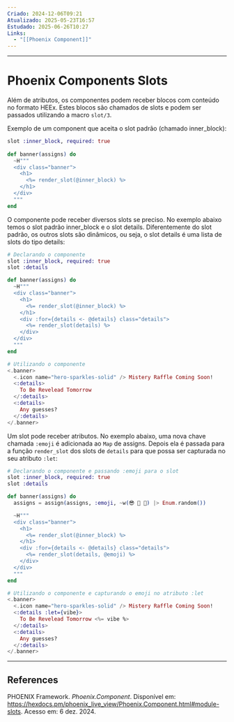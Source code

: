 ```yaml
---
Criado: 2024-12-06T09:21
Atualizado: 2025-05-23T16:57
Estudado: 2025-06-26T10:27
Links:
  - "[[Phoenix Component]]"
---
```

---
# Phoenix Components Slots

Além de atributos, os componentes podem receber blocos com conteúdo no formato HEEx. Estes blocos são chamados de slots e podem ser passados utilizando a macro `slot/3`.

Exemplo de um component que aceita o slot padrão (chamado inner_block):

```elixir
slot :inner_block, required: true
  
def banner(assigns) do
  ~H"""
  <div class="banner">
    <h1>
      <%= render_slot(@inner_block) %>
    </h1>
  </div>
  """
end

```

O componente pode receber diversos slots se preciso. No exemplo abaixo temos o slot padrão inner_block e o slot details. Diferentemente do slot padrão, os outros slots são dinâmicos, ou seja, o slot details é uma lista de slots do tipo details:

```elixir
# Declarando o componente
slot :inner_block, required: true
slot :details

def banner(assigns) do
  ~H"""
  <div class="banner">
    <h1>
	  <%= render_slot(@inner_block) %>
    </h1>
    <div :for={details <- @details} class="details">
	  <%= render_slot(details) %>
    </div>
  </div>
  """
end

# Utilizando o componente
<.banner>
  <.icon name="hero-sparkles-solid" /> Mistery Raffle Coming Soon!
  <:details>
    To Be Revelead Tomorrow
  </:details>
  <:details>
    Any guesses?
  </:details>
</.banner>
```

Um slot pode receber atributos. No exemplo abaixo, uma nova chave chamada `:emoji` é adicionada ao `Map` de assigns. Depois ela é passada para a função `render_slot` dos slots de `details` para que possa ser capturada no seu atributo `:let`:

```elixir
# Declarando o componente e passando :emoji para o slot
slot :inner_block, required: true
slot :details

def banner(assigns) do
  assigns = assign(assigns, :emoji, ~w(😎 🤩 🥳) |> Enum.random())

  ~H"""
  <div class="banner">
    <h1>
	  <%= render_slot(@inner_block) %>
    </h1>
    <div :for={details <- @details} class="details">
	  <%= render_slot(details, @emoji) %>
    </div>
  </div>
  """
end

# Utilizando o componente e capturando o emoji no atributo :let
<.banner>
  <.icon name="hero-sparkles-solid" /> Mistery Raffle Coming Soon!
  <:details :let={vibe}>
    To Be Revelead Tomorrow <%= vibe %>
  </:details>
  <:details>
    Any guesses?
  </:details>
</.banner>
```


---
## References

PHOENIX Framework. _Phoenix.Component_. Disponível em: https://hexdocs.pm/phoenix_live_view/Phoenix.Component.html#module-slots. Acesso em: 6 dez. 2024.